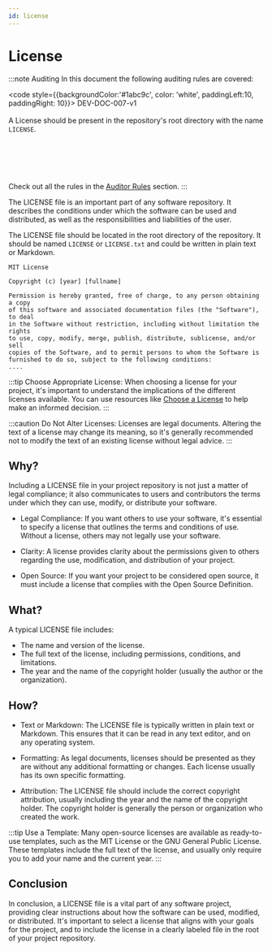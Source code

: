 ```yaml
---
id: license
---
```


# License

:::note Auditing
In this document the following auditing rules are covered:

<code style={{backgroundColor:'#1abc9c', color: 'white', paddingLeft:10, paddingRight: 10}}>
DEV-DOC-007-v1
</code>
<br></br>
A License should be present in the repository's root directory with the name <code>LICENSE</code>.

<br></br>
<br></br>

Check out all the rules in the <a href="/auditor/rules">Auditor Rules</a> section.
:::


The LICENSE file is an important part of any software repository. It describes the conditions under which the software can be used and distributed, as well as the responsibilities and liabilities of the user.

The LICENSE file should be located in the root directory of the repository. It should be named `LICENSE` or `LICENSE.txt` and could be written in plain text or Markdown.

```text title="/LICENSE"
MIT License

Copyright (c) [year] [fullname]

Permission is hereby granted, free of charge, to any person obtaining a copy
of this software and associated documentation files (the "Software"), to deal
in the Software without restriction, including without limitation the rights
to use, copy, modify, merge, publish, distribute, sublicense, and/or sell
copies of the Software, and to permit persons to whom the Software is
furnished to do so, subject to the following conditions:
....
```

:::tip
Choose Appropriate License: When choosing a license for your project, it's important to understand the implications of the different licenses available. You can use resources like [Choose a License](https://choosealicense.com/) to help make an informed decision.
:::

:::caution
Do Not Alter Licenses: Licenses are legal documents. Altering the text of a license may change its meaning, so it's generally recommended not to modify the text of an existing license without legal advice.
:::

## Why?

Including a LICENSE file in your project repository is not just a matter of legal compliance; it also communicates to users and contributors the terms under which they can use, modify, or distribute your software.

- Legal Compliance: If you want others to use your software, it's essential to specify a license that outlines the terms and conditions of use. Without a license, others may not legally use your software.

- Clarity: A license provides clarity about the permissions given to others regarding the use, modification, and distribution of your project.

- Open Source: If you want your project to be considered open source, it must include a license that complies with the Open Source Definition.

## What?

A typical LICENSE file includes:

- The name and version of the license.
- The full text of the license, including permissions, conditions, and limitations.
- The year and the name of the copyright holder (usually the author or the organization).

## How?

- Text or Markdown: The LICENSE file is typically written in plain text or Markdown. This ensures that it can be read in any text editor, and on any operating system.

- Formatting: As legal documents, licenses should be presented as they are without any additional formatting or changes. Each license usually has its own specific formatting.

- Attribution: The LICENSE file should include the correct copyright attribution, usually including the year and the name of the copyright holder. The copyright holder is generally the person or organization who created the work.

:::tip
Use a Template: Many open-source licenses are available as ready-to-use templates, such as the MIT License or the GNU General Public License. These templates include the full text of the license, and usually only require you to add your name and the current year.
:::

## Conclusion

In conclusion, a LICENSE file is a vital part of any software project, providing clear instructions about how the software can be used, modified, or distributed. It's important to select a license that aligns with your goals for the project, and to include the license in a clearly labeled file in the root of your project repository.
